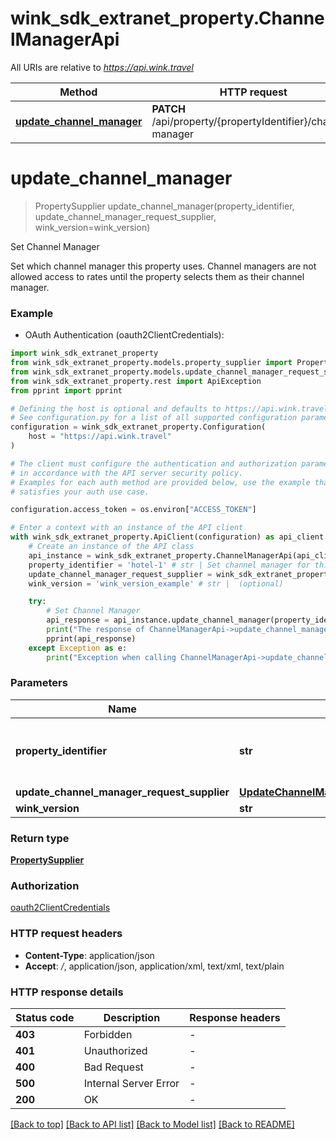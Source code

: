 # wink_sdk_extranet_property.ChannelManagerApi

All URIs are relative to *https://api.wink.travel*

Method | HTTP request | Description
------------- | ------------- | -------------
[**update_channel_manager**](ChannelManagerApi.md#update_channel_manager) | **PATCH** /api/property/{propertyIdentifier}/channel-manager | Set Channel Manager


# **update_channel_manager**
> PropertySupplier update_channel_manager(property_identifier, update_channel_manager_request_supplier, wink_version=wink_version)

Set Channel Manager

Set which channel manager this property uses. Channel managers are not allowed access to rates until the property selects them as their channel manager.

### Example

* OAuth Authentication (oauth2ClientCredentials):

```python
import wink_sdk_extranet_property
from wink_sdk_extranet_property.models.property_supplier import PropertySupplier
from wink_sdk_extranet_property.models.update_channel_manager_request_supplier import UpdateChannelManagerRequestSupplier
from wink_sdk_extranet_property.rest import ApiException
from pprint import pprint

# Defining the host is optional and defaults to https://api.wink.travel
# See configuration.py for a list of all supported configuration parameters.
configuration = wink_sdk_extranet_property.Configuration(
    host = "https://api.wink.travel"
)

# The client must configure the authentication and authorization parameters
# in accordance with the API server security policy.
# Examples for each auth method are provided below, use the example that
# satisfies your auth use case.

configuration.access_token = os.environ["ACCESS_TOKEN"]

# Enter a context with an instance of the API client
with wink_sdk_extranet_property.ApiClient(configuration) as api_client:
    # Create an instance of the API class
    api_instance = wink_sdk_extranet_property.ChannelManagerApi(api_client)
    property_identifier = 'hotel-1' # str | Set channel manager for this property identifier
    update_channel_manager_request_supplier = wink_sdk_extranet_property.UpdateChannelManagerRequestSupplier() # UpdateChannelManagerRequestSupplier | 
    wink_version = 'wink_version_example' # str |  (optional)

    try:
        # Set Channel Manager
        api_response = api_instance.update_channel_manager(property_identifier, update_channel_manager_request_supplier, wink_version=wink_version)
        print("The response of ChannelManagerApi->update_channel_manager:\n")
        pprint(api_response)
    except Exception as e:
        print("Exception when calling ChannelManagerApi->update_channel_manager: %s\n" % e)
```



### Parameters


Name | Type | Description  | Notes
------------- | ------------- | ------------- | -------------
 **property_identifier** | **str**| Set channel manager for this property identifier | 
 **update_channel_manager_request_supplier** | [**UpdateChannelManagerRequestSupplier**](UpdateChannelManagerRequestSupplier.md)|  | 
 **wink_version** | **str**|  | [optional] 

### Return type

[**PropertySupplier**](PropertySupplier.md)

### Authorization

[oauth2ClientCredentials](../README.md#oauth2ClientCredentials)

### HTTP request headers

 - **Content-Type**: application/json
 - **Accept**: */*, application/json, application/xml, text/xml, text/plain

### HTTP response details

| Status code | Description | Response headers |
|-------------|-------------|------------------|
**403** | Forbidden |  -  |
**401** | Unauthorized |  -  |
**400** | Bad Request |  -  |
**500** | Internal Server Error |  -  |
**200** | OK |  -  |

[[Back to top]](#) [[Back to API list]](../README.md#documentation-for-api-endpoints) [[Back to Model list]](../README.md#documentation-for-models) [[Back to README]](../README.md)

